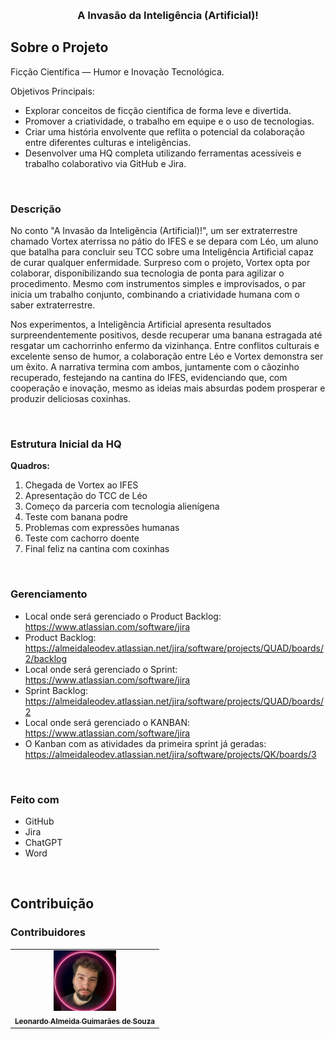 <a id="readme-top"></a>

<br />

<div align="center">
  <h3 align="center">A Invasão da Inteligência (Artificial)!</h3>
</div>

  <!-- ABOUT THE PROJECT -->
## Sobre o Projeto

Ficção Científica — Humor e Inovação Tecnológica.

Objetivos Principais:

* Explorar conceitos de ficção científica de forma leve e divertida.
* Promover a criatividade, o trabalho em equipe e o uso de tecnologias.
* Criar uma história envolvente que reflita o potencial da colaboração entre diferentes culturas e inteligências.
* Desenvolver uma HQ completa utilizando ferramentas acessíveis e trabalho colaborativo via GitHub e Jira.

</br>

### Descrição

<p>No conto "A Invasão da Inteligência (Artificial)!", um ser extraterrestre chamado Vortex aterrissa no pátio do IFES e se depara com Léo, um aluno que batalha para concluir seu TCC sobre uma Inteligência Artificial capaz de curar qualquer enfermidade.  Surpreso com o projeto, Vortex opta por colaborar, disponibilizando sua tecnologia de ponta para agilizar o procedimento.  Mesmo com instrumentos simples e improvisados, o par inicia um trabalho conjunto, combinando a criatividade humana com o saber extraterrestre.</p>

<p>Nos experimentos, a Inteligência Artificial apresenta resultados surpreendentemente positivos, desde recuperar uma banana estragada até resgatar um cachorrinho enfermo da vizinhança.  Entre conflitos culturais e excelente senso de humor, a colaboração entre Léo e Vortex demonstra ser um êxito.  A narrativa termina com ambos, juntamente com o cãozinho recuperado, festejando na cantina do IFES, evidenciando que, com cooperação e inovação, mesmo as ideias mais absurdas podem prosperar e produzir deliciosas coxinhas.</p>

</br>

### Estrutura Inicial da HQ

**Quadros:**
1. Chegada de Vortex ao IFES
2. Apresentação do TCC de Léo
3. Começo da parceria com tecnologia alienígena
4. Teste com banana podre
5. Problemas com expressões humanas
6. Teste com cachorro doente
7. Final feliz na cantina com coxinhas

</br>

### Gerenciamento

* Local onde será gerenciado o Product Backlog: https://www.atlassian.com/software/jira
* Product Backlog: https://almeidaleodev.atlassian.net/jira/software/projects/QUAD/boards/2/backlog
* Local onde será gerenciado o Sprint: https://www.atlassian.com/software/jira
* Sprint Backlog: https://almeidaleodev.atlassian.net/jira/software/projects/QUAD/boards/2
* Local onde será gerenciado o KANBAN: https://www.atlassian.com/software/jira
* O Kanban com as atividades da primeira sprint já geradas: https://almeidaleodev.atlassian.net/jira/software/projects/QK/boards/3

</br>

### Feito com

* GitHub
* Jira
* ChatGPT
* Word

<br />

<!-- CONTRIBUTING -->
## Contribuição

### Contribuidores

<table>
  <tr>
    <td align="center">
      <a href="https://github.com/AlmeidaLeoDev" target="_blank">
        <img src="img/LeonardoProfile.png" width="100px;" alt="Leonardo Profile Picture"/><br>
        <sub>
          <b>Leonardo Almeida Guimarães de Souza</b>
        </sub>
      </a>
    </td>
  <tr>
</table>
    



